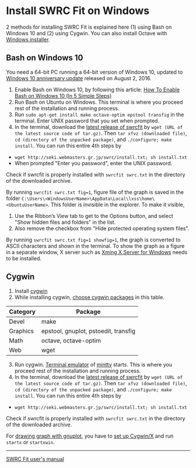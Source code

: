 # Install SWRC Fit on Windows

2 methods for installing SWRC Fit is explained here (1) using Bash on Windows 10 and (2) using Cygwin. You can also install Octave with [Windows installer](http://wiki.octave.org/http://wiki.octave.org/Octave_for_Microsoft_Windows#Installers_for_Microsoft_Windows).

## Bash on Windows 10

You need a 64-bit PC running a 64-bit version of Windows 10, updated to [Windows 10 anniversary update](https://blogs.windows.com/windowsexperience/2016/08/02/how-to-get-the-windows-10-anniversary-update/) released on August 2, 2016.

1. Enable Bash on Windows 10, by following this article: [How To Enable Bash on Windows 10 (In 5 Simple Steps)](http://www.omgubuntu.co.uk/2016/08/enable-bash-windows-10-anniversary-update)
2. Run Bash on Ubuntu on Windows. This terminal is where you proceed rest of the installation and running process.
3. Run `sudo apt-get install make octave-optim epstool transfig` in the terminal. Enter UNIX password that you set when prompted.
4. In the terminal, download the [latest release of swrcfit](https://github.com/sekika/swrcfit/releases) by `wget (URL of the latest source code of tar.gz)`. Then `tar xfvz (downloaded file)`, `cd (directory of the unpacked package)`, and `./configure; make install`. You can run this entire 4th steps by
 - `wget http://seki.webmasters.gr.jp/swrc/install.txt; sh install.txt`
 - When prompted "Enter you password", enter the UNIX password.

Check if swrcfit is properly installed with `swrcfit swrc.txt` in the
directory of the downloaded archive.

By running `swrcfit swrc.txt fig=1`, figure file of the graph is saved in the folder `C:\Users\<WindowsUserName>\AppData\Local\lxss\home\<UbuntuUserName>`.
This folder is invisible in the explorer. To make it visible,

1. Use the Ribbon’s View tab to get to the Options button, and select "Show hidden files and folders" in the list.
2. Also remove the checkbox from "Hide protected operating system files".

By running `swrcfit swrc.txt fig=1 showfig=1`, the graph is converted to ASCII characters and shown in the terminal.
To show the graph as a figure in a separate window, X server such as [Xming X Server for Windows](http://www.straightrunning.com/XmingNotes/) needs to be installed.

## Cygwin

1. Install [cygwin](https://www.cygwin.com/)
2. While installing cygwin, [choose cygwin packages](https://cygwin.com/cygwin-ug-net/setup-net.html#setup-packages) in this table.

  |Category|Package|
  |--------|-------|
  |Devel   |make   |
  |Graphics|epstool, gnuplot, pstoedit, transfig|
  |Math    |octave, octave-optim|
  |Web     |wget   |
3. Run cygwin. [Terminal emulator](http://en.wikipedia.org/wiki/Terminal_emulator) of [mintty](https://code.google.com/p/mintty/) starts. This is where you proceed rest of the installation and running process.
4. In the terminal, download the [latest release of swrcfit](https://github.com/sekika/swrcfit/releases) by `wget (URL of the latest source code of tar.gz)`. Then `tar xfvz (downloaded file)`, `cd (directory of the unpacked package)`, and `./configure; make install`. You can run this entire 4th steps by
 - `wget http://seki.webmasters.gr.jp/swrc/install.txt; sh install.txt`

Check if swrcfit is properly installed with `swrcfit swrc.txt` in the
directory of the downloaded archive.

For [drawing graph with gnuplot](graph.md), you have to
[set up Cygwin/X](http://x.cygwin.com/docs/ug/setup.html) and run `startx` or
`startxwin`.

----
[SWRC Fit user's manual](README.md)

